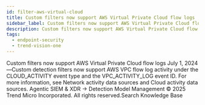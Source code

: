 ```yaml
---
id: filter-aws-virtual-cloud
title: Custom filters now support AWS Virtual Private Cloud flow logs
sidebar_label: Custom filters now support AWS Virtual Private Cloud flow logs
description: Custom filters now support AWS Virtual Private Cloud flow logs
tags:
  - endpoint-security
  - trend-vision-one
---
```


 Custom filters now support AWS Virtual Private Cloud flow logs July 1, 2024—Custom detection filters now support AWS VPC flow log activity under the CLOUD_ACTIVITY event type and the VPC_ACTIVITY_LOG event ID. For more information, see Network activity data sources and Cloud activity data sources. Agentic SIEM & XDR → Detection Model Management © 2025 Trend Micro Incorporated. All rights reserved.Search Knowledge Base